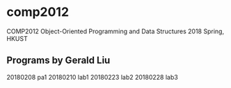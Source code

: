 # comp2012

COMP2012    Object-Oriented Programming and Data Structures
2018 Spring, HKUST

## Programs by Gerald Liu

20180208    pa1
20180210    lab1
20180223    lab2
20180228	lab3